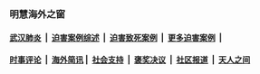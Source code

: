 
### 明慧海外之窗

####  [武汉肺炎](indexes/365.md?t=01010100) &nbsp;|&nbsp;  [迫害案例综述](indexes/328.md?t=01010100) &nbsp;|&nbsp; [迫害致死案例](indexes/277.md?t=01010100)  &nbsp;|&nbsp; [更多迫害案例](indexes/81.md?t=01010100)  &nbsp;|&nbsp; 
####  [时事评论](indexes/251.md?t=01010100) &nbsp;|&nbsp; [海外简讯](indexes/245.md?t=01010100)&nbsp;|&nbsp;  [社会支持](indexes/140.md?t=01010100) &nbsp;|&nbsp; [褒奖决议](indexes/282.md?t=01010100) &nbsp;|&nbsp; [社区报道](indexes/91.md?t=01010100)  &nbsp;|&nbsp; [天人之间](indexes/78.md?t=01010100) 

